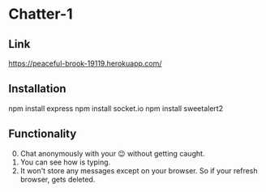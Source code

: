 # Chatter-1
## Link
https://peaceful-brook-19119.herokuapp.com/

## Installation
npm install express
npm install socket.io
npm install sweetalert2

## Functionality
0. Chat anonymously with your 😉 without getting caught.
1. You can see how is typing.
2. It won't store any messages except on your browser. So if your refresh browser, gets deleted.
